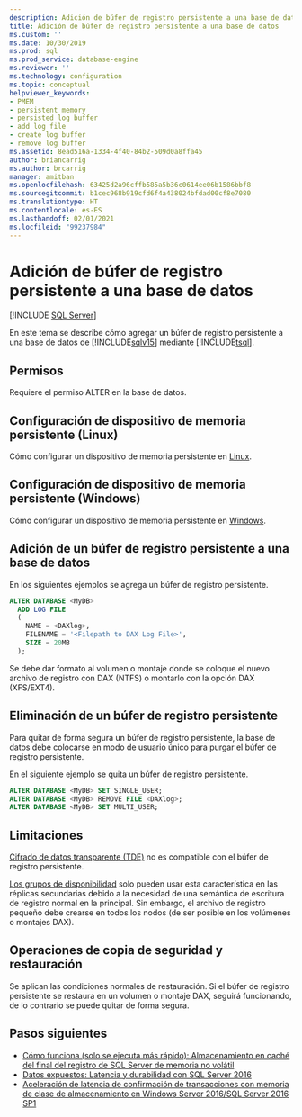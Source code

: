 ```yaml
---
description: Adición de búfer de registro persistente a una base de datos
title: Adición de búfer de registro persistente a una base de datos
ms.custom: ''
ms.date: 10/30/2019
ms.prod: sql
ms.prod_service: database-engine
ms.reviewer: ''
ms.technology: configuration
ms.topic: conceptual
helpviewer_keywords:
- PMEM
- persistent memory
- persisted log buffer
- add log file
- create log buffer
- remove log buffer
ms.assetid: 8ead516a-1334-4f40-84b2-509d0a8ffa45
author: briancarrig
ms.author: brcarrig
manager: amitban
ms.openlocfilehash: 63425d2a96cffb585a5b36c0614ee06b1586bbf8
ms.sourcegitcommit: b1cec968b919cfd6f4a438024bfdad00cf8e7080
ms.translationtype: HT
ms.contentlocale: es-ES
ms.lasthandoff: 02/01/2021
ms.locfileid: "99237984"
---
```

# <a name="add-persisted-log-buffer-to-a-database"></a>Adición de búfer de registro persistente a una base de datos
 [!INCLUDE [SQL Server](../../includes/applies-to-version/sqlserver.md)]

En este tema se describe cómo agregar un búfer de registro persistente a una base de datos de [!INCLUDE[sqlv15](../../includes/sssql19-md.md)] mediante [!INCLUDE[tsql](../../includes/tsql-md.md)].  
  
## <a name="permissions"></a>Permisos

Requiere el permiso ALTER en la base de datos.  

## <a name="configure-persistent-memory-device-linux"></a>Configuración de dispositivo de memoria persistente (Linux)

Cómo configurar un dispositivo de memoria persistente en [Linux](../../linux/sql-server-linux-configure-pmem.md).

## <a name="configure-persistent-memory-device-windows"></a>Configuración de dispositivo de memoria persistente (Windows)

Cómo configurar un dispositivo de memoria persistente en [Windows](/windows-server/storage/storage-spaces/deploy-pmem/).
  
## <a name="add-a-persisted-log-buffer-to-a-database"></a>Adición de un búfer de registro persistente a una base de datos  

En los siguientes ejemplos se agrega un búfer de registro persistente.

```sql
ALTER DATABASE <MyDB> 
  ADD LOG FILE 
  (
    NAME = <DAXlog>, 
    FILENAME = '<Filepath to DAX Log File>', 
    SIZE = 20MB
  );
```

Se debe dar formato al volumen o montaje donde se coloque el nuevo archivo de registro con DAX (NTFS) o montarlo con la opción DAX (XFS/EXT4).

## <a name="remove-a-persisted-log-buffer"></a>Eliminación de un búfer de registro persistente

Para quitar de forma segura un búfer de registro persistente, la base de datos debe colocarse en modo de usuario único para purgar el búfer de registro persistente.

En el siguiente ejemplo se quita un búfer de registro persistente.

```sql
ALTER DATABASE <MyDB> SET SINGLE_USER;
ALTER DATABASE <MyDB> REMOVE FILE <DAXlog>;
ALTER DATABASE <MyDB> SET MULTI_USER;
```

## <a name="limitations"></a>Limitaciones

[Cifrado de datos transparente (TDE)](../security/encryption/transparent-data-encryption.md) no es compatible con el búfer de registro persistente.

[Los grupos de disponibilidad](../../t-sql/statements/create-availability-group-transact-sql.md) solo pueden usar esta característica en las réplicas secundarias debido a la necesidad de una semántica de escritura de registro normal en la principal. Sin embargo, el archivo de registro pequeño debe crearse en todos los nodos (de ser posible en los volúmenes o montajes DAX).

## <a name="backup-and-restore-operations"></a>Operaciones de copia de seguridad y restauración

Se aplican las condiciones normales de restauración. Si el búfer de registro persistente se restaura en un volumen o montaje DAX, seguirá funcionando, de lo contrario se puede quitar de forma segura.
  
## <a name="next-steps"></a>Pasos siguientes

- [Cómo funciona (solo se ejecuta más rápido): Almacenamiento en caché del final del registro de SQL Server de memoria no volátil](/archive/blogs/bobsql/how-it-works-it-just-runs-faster-non-volatile-memory-sql-server-tail-of-log-caching-on-nvdimm)
- [Datos expuestos: Latencia y durabilidad con SQL Server 2016](https://channel9.msdn.com/Shows/Data-Exposed/Latency-and-Durability-with-SQL-Server-2016)
- [Aceleración de latencia de confirmación de transacciones con memoria de clase de almacenamiento en Windows Server 2016/SQL Server 2016 SP1](/archive/blogs/sqlserverstorageengine/transaction-commit-latency-acceleration-using-storage-class-memory-in-windows-server-2016sql-server-2016-sp1)